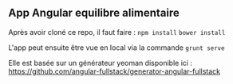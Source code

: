## App Angular equilibre alimentaire

Après avoir cloné ce repo, il faut faire :
`npm install`
`bower install`

L'app peut ensuite être vue en local via la commande
`grunt serve`

Elle est basée sur un générateur yeoman disponible ici : https://github.com/angular-fullstack/generator-angular-fullstack
